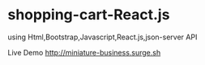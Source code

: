 # shopping-cart-React.js
using Html,Bootstrap,Javascript,React.js,json-server API

Live Demo 
http://miniature-business.surge.sh
